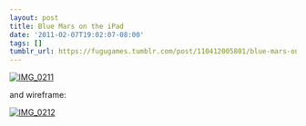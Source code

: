 ```yaml
---
layout: post
title: Blue Mars on the iPad
date: '2011-02-07T19:02:07-08:00'
tags: []
tumblr_url: https://fugugames.tumblr.com/post/110412005801/blue-mars-on-the-ipad
---
```

[![](http://itshardtofondlepenguins.com/wp-content/uploads/2011/02/IMG_0211.png "IMG\_0211")](http://itshardtofondlepenguins.com/wp-content/uploads/2011/02/IMG_0211.png)

and wireframe:

[![](http://itshardtofondlepenguins.com/wp-content/uploads/2011/02/IMG_0212.png "IMG\_0212")](http://itshardtofondlepenguins.com/wp-content/uploads/2011/02/IMG_0212.png)

